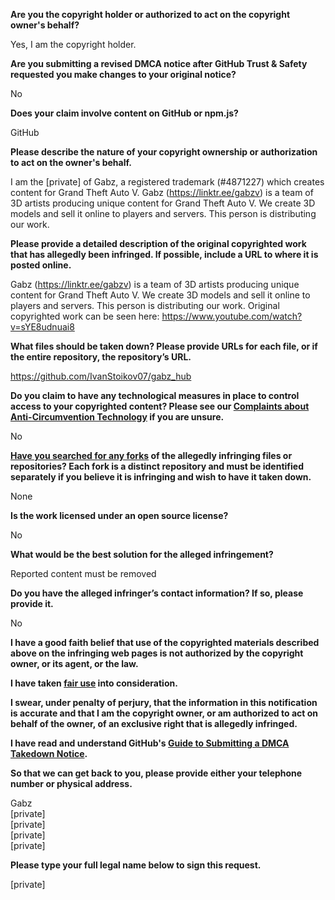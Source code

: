 **Are you the copyright holder or authorized to act on the copyright owner's behalf?**

Yes, I am the copyright holder.

**Are you submitting a revised DMCA notice after GitHub Trust & Safety requested you make changes to your original notice?**

No

**Does your claim involve content on GitHub or npm.js?**

GitHub

**Please describe the nature of your copyright ownership or authorization to act on the owner's behalf.**

I am the [private] of Gabz, a registered trademark (#4871227) which creates content for Grand Theft Auto V. Gabz (https://linktr.ee/gabzv) is a team of 3D artists producing unique content for Grand Theft Auto V. We create 3D models and sell it online to players and servers. This person is distributing our work.

**Please provide a detailed description of the original copyrighted work that has allegedly been infringed. If possible, include a URL to where it is posted online.**

Gabz (https://linktr.ee/gabzv) is a team of 3D artists producing unique content for Grand Theft Auto V. We create 3D models and sell it online to players and servers. This person is distributing our work. Original copyrighted work can be seen here: https://www.youtube.com/watch?v=sYE8udnuai8

**What files should be taken down? Please provide URLs for each file, or if the entire repository, the repository’s URL.**

https://github.com/IvanStoikov07/gabz_hub

**Do you claim to have any technological measures in place to control access to your copyrighted content? Please see our <a href="https://docs.github.com/articles/guide-to-submitting-a-dmca-takedown-notice#complaints-about-anti-circumvention-technology">Complaints about Anti-Circumvention Technology</a> if you are unsure.**

No

**<a href="https://docs.github.com/articles/dmca-takedown-policy#b-what-about-forks-or-whats-a-fork">Have you searched for any forks</a> of the allegedly infringing files or repositories? Each fork is a distinct repository and must be identified separately if you believe it is infringing and wish to have it taken down.**

None

**Is the work licensed under an open source license?**

No

**What would be the best solution for the alleged infringement?**

Reported content must be removed

**Do you have the alleged infringer’s contact information? If so, please provide it.**

No

**I have a good faith belief that use of the copyrighted materials described above on the infringing web pages is not authorized by the copyright owner, or its agent, or the law.**

**I have taken <a href="https://www.lumendatabase.org/topics/22">fair use</a> into consideration.**

**I swear, under penalty of perjury, that the information in this notification is accurate and that I am the copyright owner, or am authorized to act on behalf of the owner, of an exclusive right that is allegedly infringed.**

**I have read and understand GitHub's <a href="https://docs.github.com/articles/guide-to-submitting-a-dmca-takedown-notice/">Guide to Submitting a DMCA Takedown Notice</a>.**

**So that we can get back to you, please provide either your telephone number or physical address.**

Gabz  
[private]  
[private]  
[private]  
[private]  

**Please type your full legal name below to sign this request.**

[private]  
